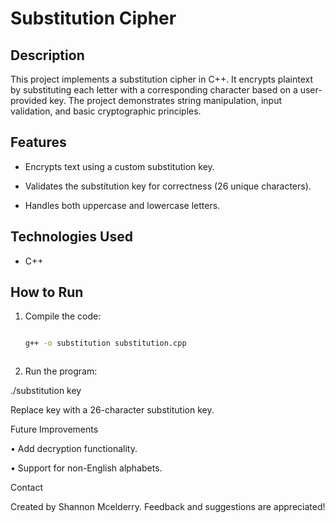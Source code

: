 # Substitution Cipher  



## Description  

This project implements a substitution cipher in C++. It encrypts plaintext by substituting each letter with a corresponding character based on a user-provided key. The project demonstrates string manipulation, input validation, and basic cryptographic principles.  



## Features  

- Encrypts text using a custom substitution key.  

- Validates the substitution key for correctness (26 unique characters).  

- Handles both uppercase and lowercase letters.  



## Technologies Used  

- C++  



## How to Run  

1. Compile the code:  

   ```bash  

   g++ -o substitution substitution.cpp  



2. Run the program:



./substitution key  



Replace key with a 26-character substitution key.



Future Improvements



• Add decryption functionality.

• Support for non-English alphabets.



Contact



Created by Shannon Mcelderry. Feedback and suggestions are appreciated!
